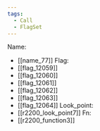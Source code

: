 ```yaml
---
tags:
  - Call
  - FlagSet
---
```

Name:
- [[name_77]]
Flag:
- [[flag_12059]]
- [[flag_12060]]
- [[flag_12061]]
- [[flag_12062]]
- [[flag_12063]]
- [[flag_12064]]
Look_point:
- [[r2200_look_point7]]
Fn:
- [[r2200_function3]]
